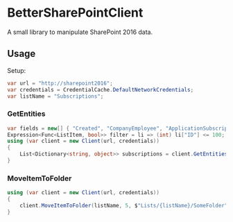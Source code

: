 # BetterSharePointClient

A small library to manipulate SharePoint 2016 data.

## Usage

Setup:
```csharp
var url = "http://sharepoint2016";
var credentials = CredentialCache.DefaultNetworkCredentials;
var listName = "Subscriptions";
```

### GetEntities

```csharp
var fields = new[] { "Created", "CompanyEmployee", "ApplicationSubscription" };
Expression<Func<ListItem, bool>> filter = li => (int) li["ID"] <= 100;
using (var client = new Client(url, credentials))
{
    List<Dictionary<string, object>> subscriptions = client.GetEntities(listName, fields, filter);
}
```

### MoveItemToFolder

```csharp
using (var client = new Client(url, credentials))
{
    client.MoveItemToFolder(listName, 5, $"Lists/{listName}/SomeFolder");
}
```
